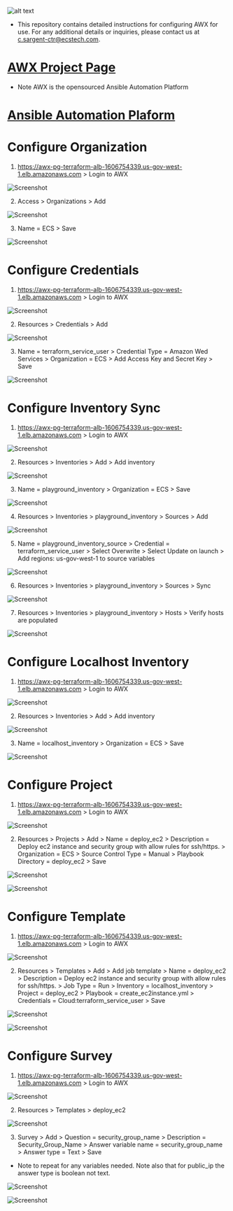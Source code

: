 ![alt text](ecs.logo.JPG)
* This repository contains detailed instructions for configuring AWX for use. For any additional details or inquiries, please contact us at c.sargent-ctr@ecstech.com.

# [AWX Project Page](https://github.com/ansible/awx)
* Note AWX is the opensourced Ansible Automation Platform
# [Ansible Automation Plaform](https://www.redhat.com/en/technologies/management/ansible)

# Configure Organization
1. https://awx-pg-terraform-alb-1606754339.us-gov-west-1.elb.amazonaws.com > Login to AWX

![Screenshot](resources/awxlogin.JPG)

2. Access > Organizations > Add

![Screenshot](resources/org1.JPG)

3. Name = ECS > Save

![Screenshot](resources/org2.JPG)

# Configure Credentials
1. https://awx-pg-terraform-alb-1606754339.us-gov-west-1.elb.amazonaws.com > Login to AWX

![Screenshot](resources/awxlogin.JPG)

2. Resources > Credentials > Add

![Screenshot](resources/creds1.JPG)

3. Name = terraform_service_user > Credential Type = Amazon Wed Services > Organization = ECS > Add Access Key and Secret Key > Save

![Screenshot](resources/creds2.JPG)

# Configure Inventory Sync
1. https://awx-pg-terraform-alb-1606754339.us-gov-west-1.elb.amazonaws.com > Login to AWX

![Screenshot](resources/awxlogin.JPG)

2. Resources > Inventories > Add > Add inventory

![Screenshot](resources/inv1.JPG)

3. Name = playground_inventory > Organization = ECS > Save

![Screenshot](resources/inv2.JPG)

4. Resources > Inventories > playground_inventory > Sources > Add

![Screenshot](resources/inv3.JPG)

5. Name = playground_inventory_source > Credential = terraform_service_user > Select Overwrite > Select Update on launch > Add regions: us-gov-west-1 to source variables

![Screenshot](resources/inv4.JPG)

6. Resources > Inventories > playground_inventory > Sources > Sync

![Screenshot](resources/inv5.JPG)

7. Resources > Inventories > playground_inventory > Hosts > Verify hosts are populated

![Screenshot](resources/inv6.JPG)

# Configure Localhost Inventory
1. https://awx-pg-terraform-alb-1606754339.us-gov-west-1.elb.amazonaws.com > Login to AWX

![Screenshot](resources/awxlogin.JPG)

2. Resources > Inventories > Add > Add inventory

![Screenshot](resources/inv1.JPG)

3. Name = localhost_inventory > Organization = ECS > Save

![Screenshot](resources/inv7.JPG)

# Configure Project
1. https://awx-pg-terraform-alb-1606754339.us-gov-west-1.elb.amazonaws.com > Login to AWX

![Screenshot](resources/awxlogin.JPG)

2. Resources > Projects > Add > Name = deploy_ec2 > Description = Deploy ec2 instance and security group with allow rules for ssh/https. > Organization = ECS > Source Control Type = Manual > Playbook Directory = deploy_ec2 > Save

![Screenshot](resources/projects1.JPG)

![Screenshot](resources/projects2.JPG)

# Configure Template
1. https://awx-pg-terraform-alb-1606754339.us-gov-west-1.elb.amazonaws.com > Login to AWX

![Screenshot](resources/awxlogin.JPG)

2. Resources > Templates > Add > Add job template > Name = deploy_ec2 > Description = Deploy ec2 instance and security group with allow rules for ssh/https. > Job Type = Run > Inventory = localhost_inventory > Project = deploy_ec2 > Playbook = create_ec2instance.yml > Credentials = Cloud:terraform_service_user > Save

![Screenshot](resources/templates1.JPG)

![Screenshot](resources/templates2.JPG)


# Configure Survey
1. https://awx-pg-terraform-alb-1606754339.us-gov-west-1.elb.amazonaws.com > Login to AWX

![Screenshot](resources/awxlogin.JPG)

2. Resources > Templates > deploy_ec2

![Screenshot](resources/templates1.JPG)

3. Survey > Add > Question = security_group_name > Description = Security_Group_Name > Answer variable name = security_group_name > Answer type = Text > Save 
* Note to repeat for any variables needed. Note also that for public_ip the answer type is boolean not text.

![Screenshot](resources/survey1.JPG)

![Screenshot](resources/survey2.JPG)





